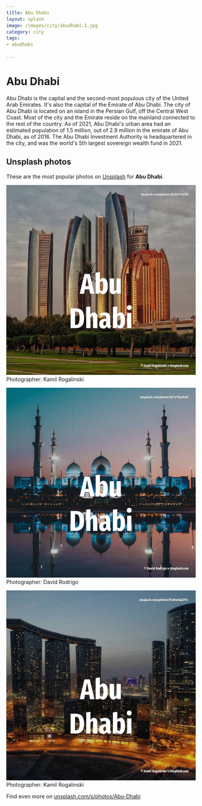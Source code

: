 ```yaml
---
title: Abu Dhabi
layout: splash
image: /images/city/abudhabi.1.jpg
category: city
tags:
- abudhabi

---
```

# Abu Dhabi

Abu Dhabi  is the capital and the second-most populous city  of the United Arab Emirates.
It's also the capital of the Emirate of Abu Dhabi.
The city of Abu Dhabi is located on an island in the Persian Gulf, off the Central West Coast.
Most of the city and the Emirate reside on the mainland connected to the rest of the country.
As of 2021, Abu Dhabi's urban area had an estimated population of 1.5 million, out of 2.9 million 
in the emirate of Abu Dhabi, as of 2016.
The Abu Dhabi Investment Authority is headquartered in the city, and was the world's 5th largest 
sovereign wealth fund in 2021.

 
## Unsplash photos
These are the most popular photos on [Unsplash](https://unsplash.com) for **Abu Dhabi**.
 
![Abu Dhabi](/images/city/abudhabi.1.jpg)
Photographer:  Kamil Rogalinski
 
![Abu Dhabi](/images/city/abudhabi.2.jpg)
Photographer:  David Rodrigo
 
![Abu Dhabi](/images/city/abudhabi.3.jpg)
Photographer:  Kamil Rogalinski
 
Find even more on [unsplash.com/s/photos/Abu-Dhabi](https://unsplash.com/s/photos/Abu-Dhabi)
 
